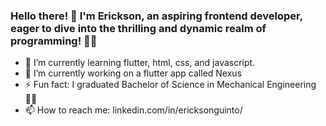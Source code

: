 ### Hello there! 🎉 I'm Erickson, an aspiring frontend developer, eager to dive into the thrilling and dynamic realm of programming! 🚀🌐

- 🌱 I’m currently learning flutter, html, css, and javascript.
- 🔭 I’m currently working on a flutter app called Nexus
- ⚡ Fun fact: I graduated Bachelor of Science in Mechanical Engineering 👨‍🏭
- 📫 How to reach me: linkedin.com/in/ericksonguinto/
  
<!--
**sonyerg/sonyerg** is a ✨ _special_ ✨ repository because its `README.md` (this file) appears on your GitHub profile.

Here are some ideas to get you started:

- 🔭 I’m currently working on ...
- 🌱 I’m currently learning ...
- 👯 I’m looking to collaborate on ...
- 🤔 I’m looking for help with ...
- 💬 Ask me about ...
- 📫 How to reach me: ...
- 😄 Pronouns: ...
- ⚡ Fun fact: ...
-->
